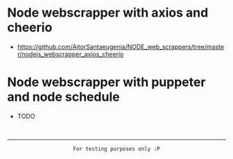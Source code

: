 # Node webscrapper with axios and cheerio
- https://github.com/AitorSantaeugenia/NODE_web_scrappers/tree/master/nodejs_webscrapper_axios_cheerio

# Node webscrapper with puppeter and node schedule
- TODO

<br>
<hr> 

<div align="center">

```
For testing purposes only :P
```

</div>
